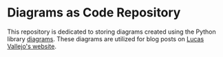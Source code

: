 # Diagrams as Code Repository

This repository is dedicated to storing diagrams created using the Python library [diagrams](https://github.com/mingrammer/diagrams). These diagrams are utilized for blog posts on [Lucas Vallejo's website](https://lucasvallejo.com).
